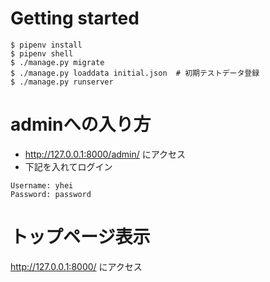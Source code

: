 # Getting started

```
$ pipenv install
$ pipenv shell
$ ./manage.py migrate
$ ./manage.py loaddata initial.json  # 初期テストデータ登録
$ ./manage.py runserver
```

# adminへの入り方

* http://127.0.0.1:8000/admin/ にアクセス
* 下記を入れてログイン
```
Username: yhei
Password: password
```

# トップページ表示

http://127.0.0.1:8000/ にアクセス

